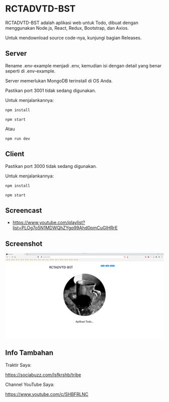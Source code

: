 # RCTADVTD-BST
 
RCTADVTD-BST adalah aplikasi web untuk Todo, dibuat dengan menggunakan Node.js, React, Redux, Bootstrap, dan Axios.

Untuk mendownload source code-nya, kunjungi bagian Releases.

## Server

Rename .env-example menjadi .env, kemudian isi dengan detail yang benar seperti di .env-example.

Server memerlukan MongoDB terinstall di OS Anda.

Pastikan port 3001 tidak sedang digunakan.

Untuk menjalankannya:

```
npm install
```

```
npm start
```

Atau

```
npm run dev
```

## Client

Pastikan port 3000 tidak sedang digunakan.

Untuk menjalankannya:

```
npm install
```

```
npm start
```

## Screencast

- https://www.youtube.com/playlist?list=PLOg7o5N1MDWQhZYgq99Ahd0pmCuGIHRrE

## Screenshot

![ScreenShot](assets/RCTADVTD-BST.png?raw=true)

## Info Tambahan

Traktir Saya:

https://sociabuzz.com/lsfkrshb/tribe

Channel YouTube Saya:

https://www.youtube.com/c/SHBFRLNC
